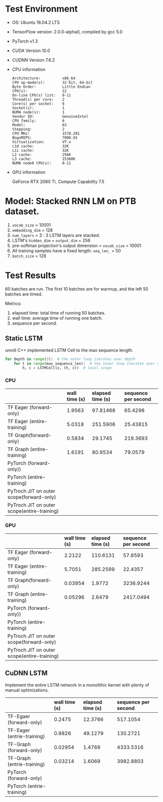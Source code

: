 # Test Environment

- OS: Ubuntu 16.04.2 LTS
- TensorFlow version: 2.0.0-alpha0, compiled by gcc 5.0
- PyTorch v1.3
- CUDA Version 10.0
- CUDNN Version 7.6.2

- CPU information

    ```text
    Architecture:          x86_64
    CPU op-mode(s):        32-bit, 64-bit
    Byte Order:            Little Endian
    CPU(s):                12
    On-line CPU(s) list:   0-11
    Thread(s) per core:    2
    Core(s) per socket:    6
    Socket(s):             1
    NUMA node(s):          1
    Vendor ID:             GenuineIntel
    CPU family:            6
    Model:                 63
    Stepping:              2
    CPU MHz:               1578.281
    BogoMIPS:              7000.65
    Virtualization:        VT-x
    L1d cache:             32K
    L1i cache:             32K
    L2 cache:              256K
    L3 cache:              15360K
    NUMA node0 CPU(s):     0-11
    ```
- GPU information

    GeForce RTX 2080 Ti, Compute Capability 7.5

# Model: Stacked RNN LM on PTB dataset.

1. `vocab_size` = 10001
1. `embedding_dim` = 128
1. `num_layers` = 3`: 3 LSTM layers are stacked.
1. LSTM's `hidden_dim` = `output_dim` = 256
1. pre-softmax projection's output dimension = `vocab_size` = 10001
1. All training samples have a fixed length: `seq_len_` = 50
1. `batch_size` = 128

# Test Results

60 batches are run. The first 10 batches are for warmup, and the left 50 batches are timed.

Metrics:

1. elapsed time: total time of running 50 batches.
1. wall time: average time of running one batch.
1. sequence per second.

## Static LSTM

unroll C++ implemented LSTM Cell to the max sequence length.

```python
for depth in range(3):  # the outer loop iterates over depth
    for t in range(max_sequence_len):  # the inner loop iterates over max_sequence_length
        h, c = LSTMCell(x, (h, c))  # local scope
```


### CPU

||wall time (s)|elapsed time (s)|sequence per second|
|:--|:--|:--|:--|
|TF Eager (forward-only)|1.9563|97.81468|65.4298|
|TF Eager (entire-training)|5.0318|251.5906|25.43815|
|TF Graph(forward-only)|0.5834|29.1745|219.3693|
|TF Graph (entire-training)|1.6191|80.9534|79.0579|
|PyTorch (forward-only))|||
|PyTorch (entire-training)|||
|PyTroch JIT on outer scope(forward-only)|||
|PyTroch JIT on outer scope(entire-training)|||

### GPU

||wall time (s)|elapsed time (s)|sequence per second|
|:--|:--|:--|:--|
|TF Eager (forward-only)|2.2122|110.6131|57.8593|
|TF Eager (entire-training)|5.7051|285.2599|22.4357|
|TF Graph(forward-only)|0.03954|1.9772|3236.9244|
|TF Graph (entire-training)|0.05296|2.6479|2417.0494|
|PyTorch (forward-only))|||
|PyTorch (entire-training)|||
|PyTroch JIT on outer scope(forward-only)|||
|PyTroch JIT on outer scope(entire-training)|||

## CuDNN LSTM

Implement the entire LSTM network in a monolithic kernel with plenty of manual optimizations.


||wall time (s)|elapsed time (s)|sequence per second|
|:--|:--|:--|:--|
|TF-Egaer (forward-only)|0.2475|12.3766|517.1054|
|TF-Eager (entrie-training)|0.9826|49.1279|130.2721|
|TF-Graph (forward-only)|0.02954|1.4769|4333.5316|
|TF-Graph (entrie-training)|0.03214|1.6069|3982.8803|
|PyTorch (forward-only)|||
|PyTorch (entrie-training)|||
